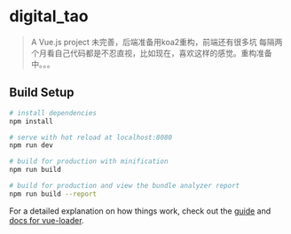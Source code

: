 # digital_tao

> A Vue.js project
> 未完善，后端准备用koa2重构，前端还有很多坑
> 每隔两个月看自己代码都是不忍直视，比如现在，喜欢这样的感觉。重构准备中。。。

## Build Setup

``` bash
# install dependencies
npm install

# serve with hot reload at localhost:8080
npm run dev

# build for production with minification
npm run build

# build for production and view the bundle analyzer report
npm run build --report
```

For a detailed explanation on how things work, check out the [guide](http://vuejs-templates.github.io/webpack/) and [docs for vue-loader](http://vuejs.github.io/vue-loader).
